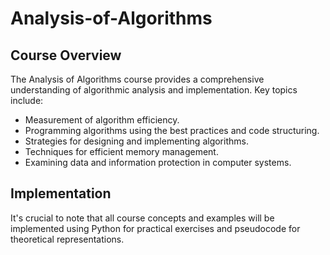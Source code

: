 # Analysis-of-Algorithms

## Course Overview

The Analysis of Algorithms course provides a comprehensive understanding of algorithmic analysis and implementation. Key topics include:

- Measurement of algorithm efficiency.
- Programming algorithms using the best practices and code structuring.
- Strategies for designing and implementing algorithms.
- Techniques for efficient memory management.
- Examining data and information protection in computer systems.

## Implementation

It's crucial to note that all course concepts and examples will be implemented using Python for practical exercises and pseudocode for theoretical representations.
